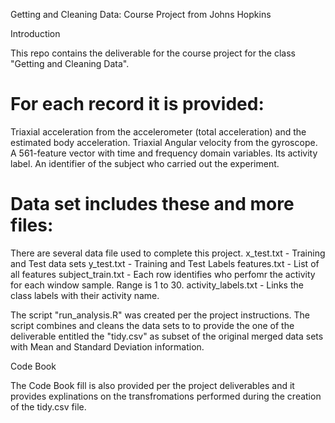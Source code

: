 Getting and Cleaning Data: Course Project from Johns Hopkins

Introduction

This repo contains the deliverable for the course project for the class "Getting and Cleaning Data".

For each record it is provided:
======================================

Triaxial acceleration from the accelerometer (total acceleration) and the estimated body acceleration.
Triaxial Angular velocity from the gyroscope. 
A 561-feature vector with time and frequency domain variables. 
Its activity label. 
An identifier of the subject who carried out the experiment.

Data set includes these and more files:
======================================
There are several data file used to complete this project. 
x_test.txt - Training and Test data sets 
y_test.txt - Training and Test Labels
features.txt - List of all features
subject_train.txt -  Each row identifies who perfomr the activity for each window sample. Range is 1 to 30.
activity_labels.txt - Links the class labels with their activity name.

The script "run_analysis.R" was created per the project instructions. The script combines and cleans the data sets to 
to provide the one of the deliverable entitled the "tidy.csv" as subset of the original merged data sets with Mean 
and Standard Deviation information.

Code Book

The Code Book fill is also provided per the project deliverables and it provides explinations on the transfromations
performed during the creation of the tidy.csv file.